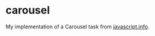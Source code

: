 # carousel

My implementation of a Carousel task from [javascript.info](https://javascript.info/introduction-browser-events#tasks).